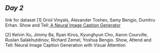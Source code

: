 ## ***Day 2***
  link for dataset 
  [1] Oriol Vinyals, Alexander Toshev, Samy Bengio, Dumitru Erhan. Show and Tell:<a href=https://arxiv.org/pdf/1411.4555.pdf> A Neural Image Caption Generator</a>

[2] Kelvin Xu, Jimmy Ba, Ryan Kiros, Kyunghyun Cho, Aaron Courville, Ruslan Salakhutdinov, Richard Zemel, Yoshua Bengio. Show, Attend and Tell: Neural Image Caption Generation with Visual Attention

